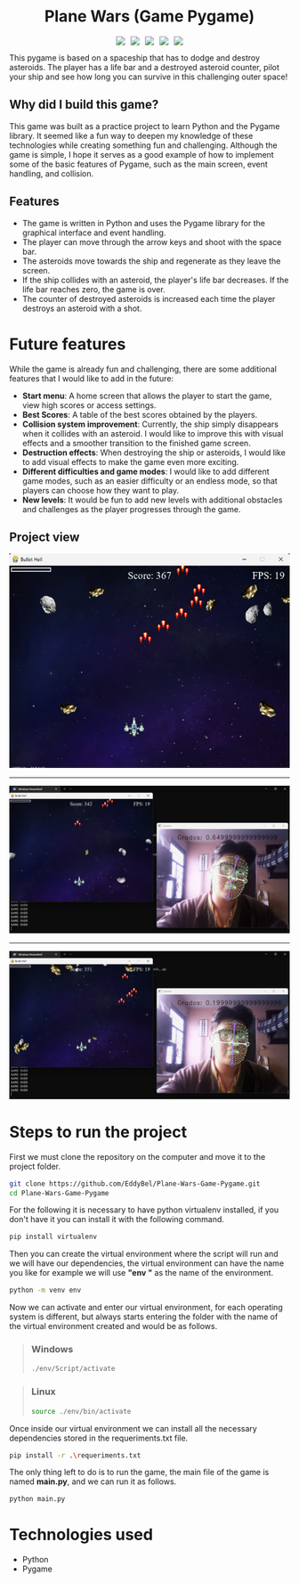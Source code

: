 <h1 align="center">Plane Wars (Game Pygame)</h1>

<div style="display:flex;justify-content:center;align-items:center;gap:10px;flex-wrap:wrap;">
    <img align="center" src="https://img.shields.io/github/last-commit/EddyBel/Plane-Wars-Game-Pygame?color=%23AED6F1&style=for-the-badge" />
    <img align="center" src="https://img.shields.io/github/license/EddyBel/Plane-Wars-Game-Pygame?color=%23EAECEE&style=for-the-badge" />
    <img align="center" src="https://img.shields.io/github/languages/top/EddyBel/Plane-Wars-Game-Pygame?color=%23F9E79F&style=for-the-badge" />
    <img align="center" src="https://img.shields.io/github/languages/count/EddyBel/Plane-Wars-Game-Pygame?color=%23ABEBC6&style=for-the-badge" />
    <img align="center" src="https://img.shields.io/github/languages/code-size/EddyBel/Plane-Wars-Game-Pygame?color=%23F1948A&style=for-the-badge" />
</div

---

This pygame is based on a spaceship that has to dodge and destroy asteroids. The player has a life bar and a destroyed asteroid counter, pilot your ship and see how long you can survive in this challenging outer space!

## Why did I build this game?

This game was built as a practice project to learn Python and the Pygame library. It seemed like a fun way to deepen my knowledge of these technologies while creating something fun and challenging. Although the game is simple, I hope it serves as a good example of how to implement some of the basic features of Pygame, such as the main screen, event handling, and collision.

## Features

- The game is written in Python and uses the Pygame library for the graphical interface and event handling.
- The player can move through the arrow keys and shoot with the space bar.
- The asteroids move towards the ship and regenerate as they leave the screen.
- If the ship collides with an asteroid, the player's life bar decreases. If the life bar reaches zero, the game is over.
- The counter of destroyed asteroids is increased each time the player destroys an asteroid with a shot.

# Future features

While the game is already fun and challenging, there are some additional features that I would like to add in the future:

- **Start menu**: A home screen that allows the player to start the game, view high scores or access settings.
- **Best Scores**: A table of the best scores obtained by the players.
- **Collision system improvement**: Currently, the ship simply disappears when it collides with an asteroid. I would like to improve this with visual effects and a smoother transition to the finished game screen.
- **Destruction effects**: When destroying the ship or asteroids, I would like to add visual effects to make the game even more exciting.
- **Different difficulties and game modes**: I would like to add different game modes, such as an easier difficulty or an endless mode, so that players can choose how they want to play.
- **New levels**: It would be fun to add new levels with additional obstacles and challenges as the player progresses through the game.

## Project view

![Capture](<./assets/docs/capture%20(8).png>)

---

![Capture](<./assets/docs/capture%20(6).png>)

---

![Capture](<./assets/docs/capture%20(7).png>)

# Steps to run the project

First we must clone the repository on the computer and move it to the project folder.

```sh
git clone https://github.com/EddyBel/Plane-Wars-Game-Pygame.git
cd Plane-Wars-Game-Pygame
```

For the following it is necessary to have python virtualenv installed, if you don't have it you can install it with the following command.

```sh
pip install virtualenv
```

Then you can create the virtual environment where the script will run and we will have our dependencies, the virtual environment can have the name you like for example we will use **"env "** as the name of the environment.

```sh
python -m venv env
```

Now we can activate and enter our virtual environment, for each operating system is different, but always starts entering the folder with the name of the virtual environment created and would be as follows.

> ### Windows
>
> ```sh
> ./env/Script/activate
> ```

> ### Linux
>
> ```sh
> source ./env/bin/activate
> ```

Once inside our virtual environment we can install all the necessary dependencies stored in the requeriments.txt file.

```sh
pip install -r .\requeriments.txt
```

The only thing left to do is to run the game, the main file of the game is named **main.py**, and we can run it as follows.

```sh
python main.py
```

# Technologies used

- Python
- Pygame
